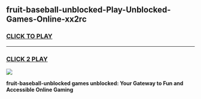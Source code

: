 
## fruit-baseball-unblocked-Play-Unblocked-Games-Online-xx2rc
<h3>
<a href="https://premium76.site?title=fruit-baseball-unblocked&ref=25A">CLICK TO PLAY</a></h3>
<hr>

<h3>
<a href="https://premium76.site?title=fruit-baseball-unblocked&ref=25A">CLICK 2 PLAY</a>
  
</h3>

<a href="https://premium76.site?title=fruit-baseball-unblocked&ref=25A"><img src="https://clearcache.store/games.png"></a>


**fruit-baseball-unblocked games unblocked: Your Gateway to Fun and Accessible Online Gaming**

